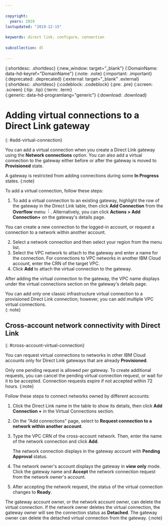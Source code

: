 ```yaml
---

copyright:
  years: 2019
lastupdated: "2019-12-15"

keywords: direct link, configure, connection

subcollection: dl

---
```


{:shortdesc: .shortdesc}
{:new_window: target="_blank"}
{:DomainName: data-hd-keyref="DomainName"}
{:note: .note}
{:important: .important}
{:deprecated: .deprecated}
{:external: target="_blank" .external}
{:shortdesc: .shortdesc}
{:codeblock: .codeblock}
{:pre: .pre}
{:screen: .screen}
{:tip: .tip}
{:term: .term}  
{:generic: data-hd-programlang="generic"}
{:download: .download}  

# Adding virtual connections to a Direct Link gateway
{: #add-virtual-connection}

You can add a virtual connection when you create a Direct Link gateway using the **Network connections** option. You can also add a virtual connection to the gateway either before or after the gateway is moved to **Provisioned** state. 

A gateway is restricted from adding connections during some **In Progress** states.
{:note}

To add a virtual connection, follow these steps:

1. To add a virtual connection to an existing gateway, highlight the row of the gateway in the Direct Link table, then click **Add Connection** from the **Overflow** menu ![Overflow menu](images/overflow.png). Alternatively, you can click **Actions > Add Connection+** on the gateway's details page. 

You can create a new connection to the logged-in account, or request a connection to a network within another account.

2. Select a network connection and then select your region from the menu list.
3. Select the VPC network to attach to the gateway and enter a name for the connection. For connections to VPC networks in another IBM Cloud account, enter the CRN of the target VPC.
4. Click **Add** to attach the virtual connection to the gateway.

After adding the virtual connection to the gateway, the VPC name displays under the virtual connections section on the gateway's details page.

You can add only one classic infrastructure virtual connection to a provisioned Direct Link connection; however, you can add multiple VPC virtual connections.  
{: note}

## Cross-account network connectivity with Direct Link
{: #cross-account-virtual-connection}

You can request virtual connections to networks in other IBM Cloud accounts only for Direct Link gateways that are already **Provisioned**.

Only one pending request is allowed per gateway. To create additional requests, you can cancel the pending virtual connection request, or wait for it to be accepted. Connection requests expire if not accepted within 72 hours.
{:note}

Follow these steps to connect networks owned by different accounts:

1. Click the Direct Link name in the table to show its details, then click **Add Connection +** in the Virtual Connections section. 
2. On the "Add connections" page, select to **Request connection to a network within another account**.
3. Type the VPC CRN of the cross-account network. Then, enter the name of the network connection and click **Add**. 

   The network connection displays in the gateway account with **Pending Approval** status.   
3. The network owner's account displays the gateway in **view only** mode. Click the gateway name and **Accept** the network connection request from the network owner's account.
4. After accepting the network request, the status of the virtual connection changes to **Ready**.

The gateway account owner, or the network account owner, can delete the virtual connection. If the network owner deletes the virtual connection, the gateway owner will see the connection status as **Detached**. The gateway owner can delete the detached virtual connection from the gateway.
{:note} 


